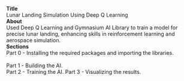<b>Title</b>
<br />
Lunar Landing Simulation Using Deep Q Learning
<br />
<b>About</b>
<br />
Used Deep Q Learning and Gymnasium AI Library to train a model for precise lunar landing, enhancing skills in reinforcement learning and aerospace simulation.
<br />
<b>Sections</b>
<br />
Part 0 - Installing the required packages and importing the libraries.  
<br />
Part 1 - Building the AI.  
Part 2 - Training the AI. 
Part 3 - Visualizing the results. 
